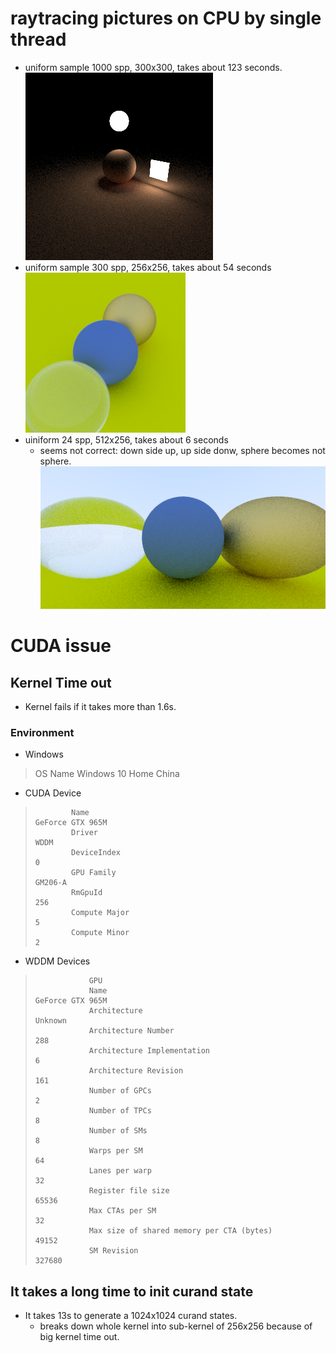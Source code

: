 # raytracing pictures on CPU by single thread
- uniform sample 1000 spp, 300x300, takes about 123 seconds.   
   ![result](raytracingthenextweek/image/image-300-300-1000-122.png)      
- uniform sample 300 spp, 256x256, takes about 54 seconds    
   ![result](raytracinginoneweekend/image/image-256-256-300-53-refract-not-buggy.png)   
- uiniform 24 spp, 512x256, takes about 6 seconds 
  - seems not correct: down side up, up side donw, sphere becomes not sphere.    
  ![result](raytracinginoneweekend/image/image-512-256-24-5-bug-image.png)        
 
    

# CUDA issue

## Kernel Time out
- Kernel fails if it takes more than 1.6s.

### Environment
- Windows
>  OS Name                                                                 Windows 10 Home China

-  CUDA Device
>             Name                                                                GeForce GTX 965M
>             Driver                                                              WDDM
>             DeviceIndex                                                         0
>             GPU Family                                                          GM206-A
>             RmGpuId                                                             256
>             Compute Major                                                       5
>             Compute Minor                                                       2


- WDDM Devices

>                 GPU
>                 Name                                                            GeForce GTX 965M
>                 Architecture                                                    Unknown
>                 Architecture Number                                             288
>                 Architecture Implementation                                     6
>                 Architecture Revision                                           161
>                 Number of GPCs                                                  2
>                 Number of TPCs                                                  8
>                 Number of SMs                                                   8
>                 Warps per SM                                                    64
>                 Lanes per warp                                                  32
>                 Register file size                                              65536
>                 Max CTAs per SM                                                 32
>                 Max size of shared memory per CTA (bytes)                       49152
>                 SM Revision                                                     327680

## It takes a long time to init curand state
- It takes 13s to generate a 1024x1024 curand states.
  - breaks down whole kernel into sub-kernel of 256x256 because of big kernel time out.

